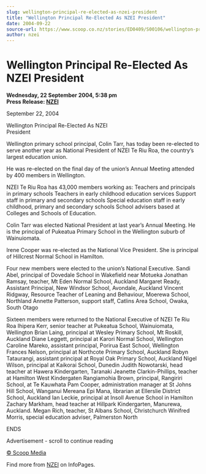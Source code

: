 ```yaml
---
slug: wellington-principal-re-elected-as-nzei-president
title: "Wellington Principal Re-Elected As NZEI President"
date: 2004-09-22
source-url: https://www.scoop.co.nz/stories/ED0409/S00106/wellington-principal-re-elected-as-nzei-president.htm
author: nzei
---
```

Wellington Principal Re-Elected As NZEI President
=================================================

**Wednesday, 22 September 2004, 5:38 pm**  
**Press Release: [NZEI](https://info.scoop.co.nz/NZEI)**

September 22, 2004

Wellington Principal Re-Elected As NZEI  
President

Wellington primary school principal, Colin Tarr, has today been re-elected to serve another year as National President of NZEI Te Riu Roa, the country’s largest education union.

He was re-elected on the final day of the union’s Annual Meeting attended by 400 members in Wellington.

NZEI Te Riu Roa has 43,000 members working as: Teachers and principals in primary schools Teachers in early childhood education services Support staff in primary and secondary schools Special education staff in early childhood, primary and secondary schools School advisers based at Colleges and Schools of Education.

Colin Tarr was elected National President at last year’s Annual Meeting. He is the principal of Pukeatua Primary School in the Wellington suburb of Wainuiomata.

Irene Cooper was re-elected as the National Vice President. She is principal of Hillcrest Normal School in Hamilton.

Four new members were elected to the union’s National Executive. Sandi Abel, principal of Dovedale School in Wakefield near Motueka Jonathan Ramsay, teacher, Mt Eden Normal School, Auckland Margaret Ready, Assistant Principal, New Windsor School, Avondale, Auckland Vincent Ridgway, Resource Teacher of Leaning and Behaviour, Moerewa School, Northland Annette Patterson, support staff, Catlins Area School, Owaka, South Otago

  
Sixteen members were returned to the National Executive of NZEI Te Riu Roa Ihipera Kerr, senior teacher at Pukeatua School, Wainuiomata, Wellington Brian Laing, principal at Wesley Primary School, Mt Roskill, Auckland Diane Leggett, principal at Karori Normal School, Wellington Caroline Mareko, assistant principal, Porirua East School, Wellington Frances Nelson, principal at Northcote Primary School, Auckland Robyn Tataurangi, assistant principal at Royal Oak Primary School, Auckland Nigel Wilson, principal at Kaikorai School, Dunedin Judith Nowotarski, head teacher at Hawera Kindergarten, Taranaki Jeanette Clarkin-Phillips, teacher at Hamilton West Kindergaten Rangiamohia Brown, principal, Rangiriri School, at Te Kauwhata Pam Cooper, administration manager at St Johns Hill School, Wanganui Mereana Epi Mana, librarian at Ellerslie District School, Auckland Ian Leckie, principal at Insoll Avenue School in Hamilton Zachary Markham, head teacher at Hillpark Kindergarten, Manurewa, Auckland. Megan Rich, teacher, St Albans School, Christchurch Winifred Morris, special education adviser, Palmerston North

ENDS

Advertisement - scroll to continue reading





[© Scoop Media](http://www.scoop.co.nz/about/terms.html)

Find more from [NZEI](https://info.scoop.co.nz/NZEI) on InfoPages.